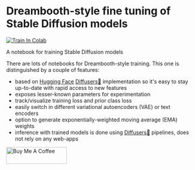 # Dreambooth-style fine tuning of Stable Diffusion models

[![Train In Colab](https://colab.research.google.com/assets/colab-badge.svg)](https://colab.research.google.com/github/brian6091/Dreambooth/blob/main/Dreambooth_colab.ipynb)

A notebook for training Stable Diffusion models 

There are lots of notebooks for Dreambooth-style training. This one is distinguished by a couple of features:
* based on [Hugging Face](https://huggingface.co/) [Diffusers🧨](https://github.com/huggingface/diffusers) implementation so it's easy to stay up-to-date with rapid access to new features
* exposes lesser-known parameters for experimentation 
* track/visualize training loss and prior class loss
* easily switch in different variational autoencoders (VAE) or text encoders
* option to generate exponentially-weighted moving average (EMA) weights
* inference with trained models is done using [Diffusers🧨](https://github.com/huggingface/diffusers) pipelines, does not rely on any web-apps


[<a href="https://www.buymeacoffee.com/anzorq" target="_blank"><img src="https://cdn.buymeacoffee.com/buttons/v2/default-yellow.png" height="45px" width="162px" alt="Buy Me A Coffee"></a>](https://www.buymeacoffee.com/jvsurfsqv)
